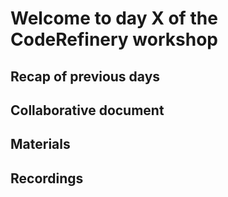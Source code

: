 # Welcome to day X of the CodeRefinery workshop

## Recap of previous days

## Collaborative document

## Materials

## Recordings



